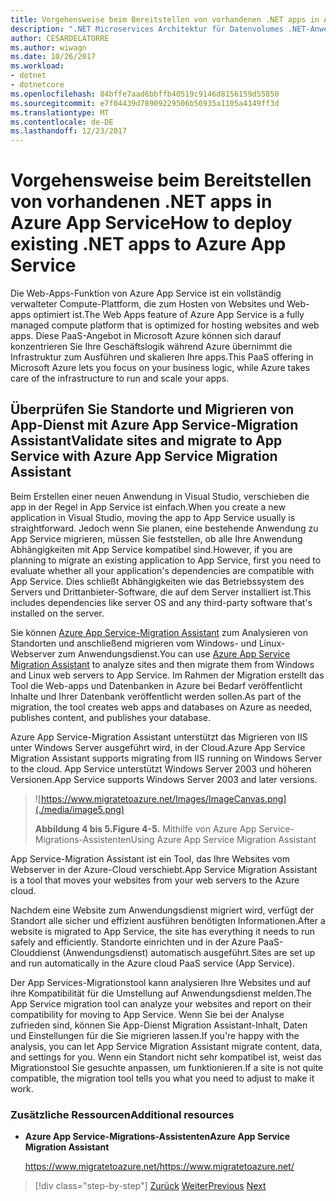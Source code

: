 ```yaml
---
title: Vorgehensweise beim Bereitstellen von vorhandenen .NET apps in Azure App Service
description: ".NET Microservices Architektur für Datenvolumes .NET-Anwendungen | Vorgehensweise beim Bereitstellen von vorhandenen .NET apps in Azure App Service"
author: CESARDELATORRE
ms.author: wiwagn
ms.date: 10/26/2017
ms.workload:
- dotnet
- dotnetcore
ms.openlocfilehash: 84bffe7aad6bbffb40519c9146d8156159d55850
ms.sourcegitcommit: e7f04439d78909229506b56935a1105a4149ff3d
ms.translationtype: MT
ms.contentlocale: de-DE
ms.lasthandoff: 12/23/2017
---
```

# <a name="how-to-deploy-existing-net-apps-to-azure-app-service"></a><span data-ttu-id="fbc42-103">Vorgehensweise beim Bereitstellen von vorhandenen .NET apps in Azure App Service</span><span class="sxs-lookup"><span data-stu-id="fbc42-103">How to deploy existing .NET apps to Azure App Service</span></span> 

<span data-ttu-id="fbc42-104">Die Web-Apps-Funktion von Azure App Service ist ein vollständig verwalteter Compute-Plattform, die zum Hosten von Websites und Web-apps optimiert ist.</span><span class="sxs-lookup"><span data-stu-id="fbc42-104">The Web Apps feature of Azure App Service is a fully managed compute platform that is optimized for hosting websites and web apps.</span></span> <span data-ttu-id="fbc42-105">Diese PaaS-Angebot in Microsoft Azure können sich darauf konzentrieren Sie Ihre Geschäftslogik während Azure übernimmt die Infrastruktur zum Ausführen und skalieren Ihre apps.</span><span class="sxs-lookup"><span data-stu-id="fbc42-105">This PaaS offering in Microsoft Azure lets you focus on your business logic, while Azure takes care of the infrastructure to run and scale your apps.</span></span>

## <a name="validate-sites-and-migrate-to-app-service-with-azure-app-service-migration-assistant"></a><span data-ttu-id="fbc42-106">Überprüfen Sie Standorte und Migrieren von App-Dienst mit Azure App Service-Migration Assistant</span><span class="sxs-lookup"><span data-stu-id="fbc42-106">Validate sites and migrate to App Service with Azure App Service Migration Assistant</span></span>

<span data-ttu-id="fbc42-107">Beim Erstellen einer neuen Anwendung in Visual Studio, verschieben die app in der Regel in App Service ist einfach.</span><span class="sxs-lookup"><span data-stu-id="fbc42-107">When you create a new application in Visual Studio, moving the app to App Service usually is straightforward.</span></span> <span data-ttu-id="fbc42-108">Jedoch wenn Sie planen, eine bestehende Anwendung zu App Service migrieren, müssen Sie feststellen, ob alle Ihre Anwendung Abhängigkeiten mit App Service kompatibel sind.</span><span class="sxs-lookup"><span data-stu-id="fbc42-108">However, if you are planning to migrate an existing application to App Service, first you need to evaluate whether all your application's dependencies are compatible with App Service.</span></span> <span data-ttu-id="fbc42-109">Dies schließt Abhängigkeiten wie das Betriebssystem des Servers und Drittanbieter-Software, die auf dem Server installiert ist.</span><span class="sxs-lookup"><span data-stu-id="fbc42-109">This includes dependencies like server OS and any third-party software that's installed on the server.</span></span>

<span data-ttu-id="fbc42-110">Sie können [Azure App Service-Migration Assistant](https://www.migratetoazure.net/) zum Analysieren von Standorten und anschließend migrieren vom Windows- und Linux-Webserver zum Anwendungsdienst.</span><span class="sxs-lookup"><span data-stu-id="fbc42-110">You can use [Azure App Service Migration Assistant](https://www.migratetoazure.net/) to analyze sites and then migrate them from Windows and Linux web servers to App Service.</span></span> <span data-ttu-id="fbc42-111">Im Rahmen der Migration erstellt das Tool die Web-apps und Datenbanken in Azure bei Bedarf veröffentlicht Inhalte und Ihrer Datenbank veröffentlicht werden sollen.</span><span class="sxs-lookup"><span data-stu-id="fbc42-111">As part of the migration, the tool creates web apps and databases on Azure as needed, publishes content, and publishes your database.</span></span>

<span data-ttu-id="fbc42-112">Azure App Service-Migration Assistant unterstützt das Migrieren von IIS unter Windows Server ausgeführt wird, in der Cloud.</span><span class="sxs-lookup"><span data-stu-id="fbc42-112">Azure App Service Migration Assistant supports migrating from IIS running on Windows Server to the cloud.</span></span> <span data-ttu-id="fbc42-113">App Service unterstützt Windows Server 2003 und höheren Versionen.</span><span class="sxs-lookup"><span data-stu-id="fbc42-113">App Service supports Windows Server 2003 and later versions.</span></span>

> ![https://www.migratetoazure.net/Images/ImageCanvas.png](./media/image5.png)
>
> <span data-ttu-id="fbc42-115">**Abbildung 4 bis 5.**</span><span class="sxs-lookup"><span data-stu-id="fbc42-115">**Figure 4-5.**</span></span> <span data-ttu-id="fbc42-116">Mithilfe von Azure App Service-Migrations-Assistenten</span><span class="sxs-lookup"><span data-stu-id="fbc42-116">Using Azure App Service Migration Assistant</span></span>

<span data-ttu-id="fbc42-117">App Service-Migration Assistant ist ein Tool, das Ihre Websites vom Webserver in der Azure-Cloud verschiebt.</span><span class="sxs-lookup"><span data-stu-id="fbc42-117">App Service Migration Assistant is a tool that moves your websites from your web servers to the Azure cloud.</span></span>

<span data-ttu-id="fbc42-118">Nachdem eine Website zum Anwendungsdienst migriert wird, verfügt der Standort alle sicher und effizient ausführen benötigten Informationen.</span><span class="sxs-lookup"><span data-stu-id="fbc42-118">After a website is migrated to App Service, the site has everything it needs to run safely and efficiently.</span></span> <span data-ttu-id="fbc42-119">Standorte einrichten und in der Azure PaaS-Clouddienst (Anwendungsdienst) automatisch ausgeführt.</span><span class="sxs-lookup"><span data-stu-id="fbc42-119">Sites are set up and run automatically in the Azure cloud PaaS service (App Service).</span></span>

<span data-ttu-id="fbc42-120">Der App Services-Migrationstool kann analysieren Ihre Websites und auf ihre Kompatibilität für die Umstellung auf Anwendungsdienst melden.</span><span class="sxs-lookup"><span data-stu-id="fbc42-120">The App Service migration tool can analyze your websites and report on their compatibility for moving to App Service.</span></span> <span data-ttu-id="fbc42-121">Wenn Sie bei der Analyse zufrieden sind, können Sie App-Dienst Migration Assistant-Inhalt, Daten und Einstellungen für die Sie migrieren lassen.</span><span class="sxs-lookup"><span data-stu-id="fbc42-121">If you're happy with the analysis, you can let App Service Migration Assistant migrate content, data, and settings for you.</span></span> <span data-ttu-id="fbc42-122">Wenn ein Standort nicht sehr kompatibel ist, weist das Migrationstool Sie gesuchte anpassen, um funktionieren.</span><span class="sxs-lookup"><span data-stu-id="fbc42-122">If a site is not quite compatible, the migration tool tells you what you need to adjust to make it work.</span></span>

### <a name="additional-resources"></a><span data-ttu-id="fbc42-123">Zusätzliche Ressourcen</span><span class="sxs-lookup"><span data-stu-id="fbc42-123">Additional resources</span></span>

-   <span data-ttu-id="fbc42-124">**Azure App Service-Migrations-Assistenten**</span><span class="sxs-lookup"><span data-stu-id="fbc42-124">**Azure App Service Migration Assistant**</span></span>

    [<span data-ttu-id="fbc42-125">https://www.migratetoazure.net/</span><span class="sxs-lookup"><span data-stu-id="fbc42-125">https://www.migratetoazure.net/</span></span>](https://www.migratetoazure.net/)

>[!div class="step-by-step"]
<span data-ttu-id="fbc42-126">[Zurück](what-about-cloud-optimized-applications.md)
[Weiter](deploy-existing-net-apps-as-windows-containers.md)</span><span class="sxs-lookup"><span data-stu-id="fbc42-126">[Previous](what-about-cloud-optimized-applications.md)
[Next](deploy-existing-net-apps-as-windows-containers.md)</span></span>
